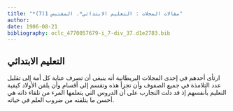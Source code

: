 ```yaml
---
title: "*مقالات المجلات : التعليم الابتدائي*. المقتبس 1(7)"
author: 
date: 1906-08-21
bibliography: oclc_4770057679-i_7-div_37.d1e2783.bib
---
```




##  التعليم الابتدائي 


 ارتأى أحدهم في  إحدى  المجلات البريطانية أنه ينبغي أن تصرف عناية كل أمة إلى تقليل عدد التلامذة في جميع الصفوف وأن تجزأ هذه وتقسم إلى أقسام وأن يلقن الأولاد كيفية التعليم بأنفسهم إذ قد دلت التجارب على أن الدروس التي يتعلمها المرء من تلقاء ذاته هي أحسن ما يتلقنه من ضروب العلم في حياته. 
